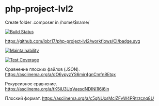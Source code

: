 # php-project-lvl2

Create folder .composer in /home/$name/

[![Build Status](https://travis-ci.org/lobr17/php-project-lvl2.svg?branch=master)](https://travis-ci.org/lobr17/php-project-lvl2)

https://github.com/lobr17/php-project-lvl2/workflows/CI/badge.svg


[![Maintainability](https://api.codeclimate.com/v1/badges/3a5a41d6543119ed677f/maintainability)](https://codeclimate.com/github/lobr17/php-project-lvl2/maintainability)

[![Test Coverage](https://api.codeclimate.com/v1/badges/3a5a41d6543119ed677f/test_coverage)](https://codeclimate.com/github/lobr17/php-project-lvl2/test_coverage)


Сравнение плоских файлов (JSON).
https://asciinema.org/a/dO6ypyzYS6mir4gnCmfn8Etqx


 Рекурсивное сравнение.
 https://asciinema.org/a/tK5iU3UqVaesdNDINl1I6i6in
 
 
 Плоский формат.
 https://asciinema.org/a/c5gNUxsMclZFvW4PRtrzcnq8U
 
 
